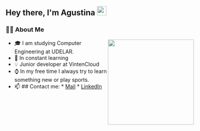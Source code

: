 <h2> Hey there, I'm Agustina <img src="https://media.giphy.com/media/hvRJCLFzcasrR4ia7z/giphy.gif" width="25px"> </h2>
<h3>👩‍💻 About Me </h3>

<img align='right' src="https://camo.githubusercontent.com/1dffb6a6ad27bc1d0ae25d7e699f69aab8f5352f241770daf62efc1b436c70df/68747470733a2f2f6d656469612e67697068792e636f6d2f6d656469612f6965796c397a6d436a4f3462347436716f592f67697068792e676966" width="230">

- 🎓 I am studying Computer Engineering at UDELAR.
- 🌱 In constant learning
- 💡 Junior developer at VintenCloud
- ⌚ In my free time I always try to learn something new or play sports.
- 📫 ## Contact me:
                  * [Mail](mailto:agustinamartinez1044@gmail.com)
                  * [LinkedIn](https://www.linkedin.com/in/agustinamartinez1044/)    
